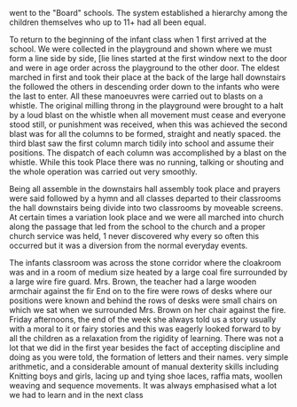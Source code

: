 went to the "Board"  schools. The system established a hierarchy among the children themselves who up to 11+ had all been equal.To return to the beginning of the infant class when 1 first arrived at the school. We were collected in the playground and shown where we must form a line side by side, [lie lines started at the first window next to the door and were in age order across the playground to the other door. The eldest marched in first and took their place at the back of the large hall downstairs the followed the others in descending order down to the infants who were the last to enter. All these manoeuvres were carried out to blasts on a whistle. The original milling throng in the playground were brought to a halt by a loud blast on the whistle when all movement must cease and everyone stood still, or punishment was received, when this was achieved the second blast was for all the columns to be formed, straight and neatly spaced. the third blast saw the first column march tidily into school and assume their positions. The dispatch of each column was accomplished by a blast on the whistle. While this took Place there was no running, talking or shouting and the whole operation was carried out very smoothly.Being all assemble in the downstairs hall assembly took place and prayers were said followed by a hymn and all classes departed to their classrooms the hall downstairs being divide into two classrooms by moveable screens. At certain times a variation look place and we were all marched into church along the passage that led from the school to the church and a proper church service was held, 1 never discovered why every so often this occurred but it was a diversion from the normal everyday events.The infants classroom was across the stone corridor where the cloakroom was and in a room of medium size heated by a large coal fire surrounded by a large wire fire guard. Mrs. Brown, the teacher had a large wooden armchair against the fir End on to the fire were rows of desks where our positions were known and behind the rows of desks were small chairs on which we sat when we surrounded Mrs. Brown on her chair against the fire. Friday afternoons, the end of the week she always told us a story usually with a moral to it or fairy stories and this was eagerly looked forward to by all the children as a relaxation from the rigidity of learning. There was not a lot that we did in the first year besides the fact of accepting discipline and doing as you were told, the formation of letters and their names. very simple arithmetic, and a considerable amount of manual dexterity skills including Knitting boys and girls, lacing up and tying shoe laces, raffia mats, woollen weaving and sequence movements. It was always emphasised what a lot we had to learn and in the next class